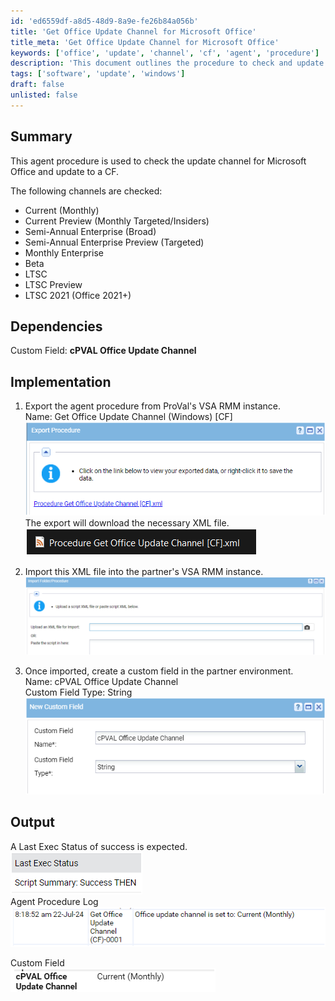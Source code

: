 ```yaml
---
id: 'ed6559df-a8d5-48d9-8a9e-fe26b84a056b'
title: 'Get Office Update Channel for Microsoft Office'
title_meta: 'Get Office Update Channel for Microsoft Office'
keywords: ['office', 'update', 'channel', 'cf', 'agent', 'procedure']
description: 'This document outlines the procedure to check and update the Microsoft Office update channel using VSA RMM. It details the various update channels available, the dependencies required, and the implementation steps to successfully export and import the agent procedure.'
tags: ['software', 'update', 'windows']
draft: false
unlisted: false
---
```


## Summary

This agent procedure is used to check the update channel for Microsoft Office and update to a CF.

The following channels are checked:

- Current (Monthly)
- Current Preview (Monthly Targeted/Insiders)
- Semi-Annual Enterprise (Broad)
- Semi-Annual Enterprise Preview (Targeted)
- Monthly Enterprise
- Beta
- LTSC
- LTSC Preview
- LTSC 2021 (Office 2021+)

## Dependencies

Custom Field: **cPVAL Office Update Channel**

## Implementation

1. Export the agent procedure from ProVal's VSA RMM instance.  
   Name: Get Office Update Channel (Windows) [CF]  
   ![Image](../../../static/img/Get-Office-Update-Channel-(Windows)-CF/image_1.png)  
   The export will download the necessary XML file.  
   ![Image](../../../static/img/Get-Office-Update-Channel-(Windows)-CF/image_2.png)  
   
2. Import this XML file into the partner's VSA RMM instance.  
   ![Image](../../../static/img/Get-Office-Update-Channel-(Windows)-CF/image_3.png)  

3. Once imported, create a custom field in the partner environment.  
   Name: cPVAL Office Update Channel  
   Custom Field Type: String  
   ![Image](../../../static/img/Get-Office-Update-Channel-(Windows)-CF/image_4.png)  

## Output

A Last Exec Status of success is expected.  
![Image](../../../static/img/Get-Office-Update-Channel-(Windows)-CF/image_5.png)  
Agent Procedure Log  
![Image](../../../static/img/Get-Office-Update-Channel-(Windows)-CF/image_6.png)  

Custom Field  
![Image](../../../static/img/Get-Office-Update-Channel-(Windows)-CF/image_7.png)  

